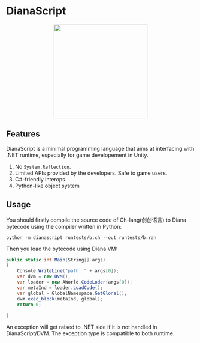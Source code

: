 # DianaScript

<p align="center">
<img width="250px" src="https://raw.githubusercontent.com/thautwarm/DianaScript/master/static/diana.png"/>
</p>

## Features

DianaScript is a minimal programming language that aims at interfacing with .NET runtime, especially for game developement in Unity.

1. No `System.Reflection`.
3. Limited APIs provided by the developers. Safe to game users.
4. C#-friendly interops.
5. Python-like object system

## Usage

You should firstly compile the source code of Ch-lang(创创语言) to Diana bytecode using the compiler written in Python:

```
python -m dianascript runtests/b.ch --out runtests/b.ran
```

Then you load the bytecode using Diana VM:

```C#
public static int Main(String[] args)
{
    Console.WriteLine("path: " + args[0]);
    var dvm = new DVM();
    var loader = new AWorld.CodeLoder(args[0]);
    var metaInd = loader.LoadCode();    
    var global = GlobalNamespace.GetGlonal();
    dvm.exec_block(metaInd, global);    
    return 0;
    
}
```

An exception will get raised to .NET side if it is not handled in DianaScript/DVM.
The exception type is compatible to both runtime.

